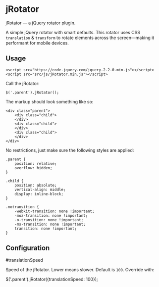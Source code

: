 # jRotator
jRotator — a jQuery rotator plugin. 

A simple jQuery rotator with smart defaults. This rotator uses CSS ```translation``` & ```transform``` to rotate elements across the screen—making it performant for mobile devices.

## Usage

```
<script src="https://code.jquery.com/jquery-2.2.0.min.js"></script>
<script src="src/js/jRotator.min.js"></script>
``` 

Call the jRotator: 

```
$('.parent').jRotator();
```

The markup should look something like so: 
```
<div class="parent">
	<div class="child">
	</div>
	<div class="child">
	</div>
	<div class="child">
	</div>
</div>
```

No restrictions, just make sure the following styles are applied:

```
.parent {
    position: relative;
    overflow: hidden;
}

.child {
    position: absolute;
    vertical-align: middle;
    display: inline-block;
}

.notransition {
    -webkit-transition: none !important;
    -moz-transition: none !important;
    -o-transition: none !important;
    -ms-transition: none !important;
    transition: none !important;
}
```

## Configuration

#translationSpeed

Speed of the jRotator. Lower means slower. Default is ```100```. Override with:

$('.parent').jRotator({translationSpeed: 100});